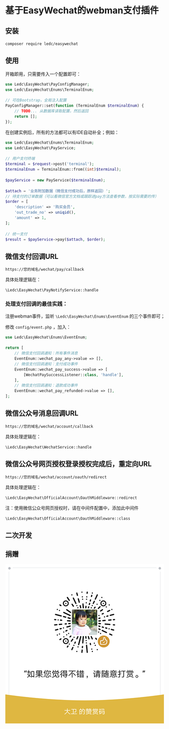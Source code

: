 # 基于EasyWechat的webman支付插件

## 安装
`composer require ledc/easywechat`

## 使用

开箱即用，只需要传入一个配置即可：

```php
use Ledc\EasyWechat\PayConfigManager;
use Ledc\EasyWechat\Enums\TerminalEnum;

// 可在Bootstrap，全局注入配置
PayConfigManager::set(function (TerminalEnum $terminalEnum) {
    // TODO... 从数据库读取配置，然后返回
    return [];
});
```

在创建实例后，所有的方法都可以有IDE自动补全；例如：

```php
use Ledc\EasyWechat\Enums\TerminalEnum;
use Ledc\EasyWechat\PayService;

// 用户支付终端
$terminal = $request->post('terminal');
$terminalEnum = TerminalEnum::from((int)$terminal);

$payService = new PayService($terminalEnum);

$attach = '业务附加数据（微信支付成功后，原样返回）';
// 待支付的订单数据（可以看微信官方文档或跟踪进pay方法查看参数，按实际需要的传）
$order = [
    'description' => '购买会员',
    'out_trade_no' => uniqid(),
    'amount' => 1,
];

// 统一支付
$result = $payService->pay($attach, $order);
```

## 微信支付回调URL

`https://您的域名/wechat/pay/callback`

具体处理逻辑在：

`\Ledc\EasyWechat\PayNotifyService::handle`

### 处理支付回调的最佳实践：

注册webman事件，监听 `\Ledc\EasyWechat\Enums\EventEnum` 的三个事件即可；

修改 `config/event.php` ，加入：

```php
use Ledc\EasyWechat\Enums\EventEnum;

return [
    // 微信支付回调通知：所有事件消息
    EventEnum::wechat_pay_any->value => [],
    // 微信支付回调通知：支付成功事件
    EventEnum::wechat_pay_success->value => [
        [WechatPaySuccessListener::class, 'handle'],
    ],
    // 微信支付回调通知：退款成功事件
    EventEnum::wechat_pay_refunded->value => [],
];
```

## 微信公众号消息回调URL

`https://您的域名/wechat/account/callback`

具体处理逻辑在：

`\Ledc\EasyWechat\WechatService::handle`

## 微信公众号网页授权登录授权完成后，重定向URL

`https://您的域名/wechat/account/oauth/redirect`

具体处理逻辑在：

`\Ledc\EasyWechat\OfficialAccount\OauthMiddleware::redirect`

注：使用微信公众号网页授权时，请在中间件配置中，添加此中间件

`\Ledc\EasyWechat\OfficialAccount\OauthMiddleware::class`

## 二次开发


## 捐赠

![reward](reward.png)
